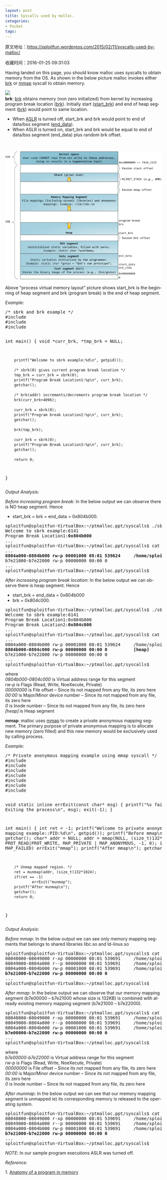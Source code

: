 ```yaml
---
layout: post
title: Syscalls used by malloc.
categories:
- Pocket
tags:
---
```

原文地址：https://sploitfun.wordpress.com/2015/02/11/syscalls-used-by-malloc/

收藏时间：2016-01-25 09:31:03

<div  lang="en">
<p nodeIndex="21">Having landed on this page, you should know malloc uses syscalls to obtain memory from the OS. As shown in the below picture malloc invokes either <a href="http://man7.org/linux/man-pages/man2/sbrk.2.html" target="_blank" nodeIndex="162">brk</a> or <a href="http://man7.org/linux/man-pages/man2/mmap.2.html" target="_blank" nodeIndex="163">mmap</a> syscall to obtain memory. <br nodeIndex="164"><div id="RIL_IMG_1" class="RIL_IMG"><img src="/media/posts_images/2016-01-25-889226996/1"/></div><strong nodeIndex="165">brk</strong>: <a href="http://lxr.free-electrons.com/source/mm/mmap.c?v=3.8#L252" target="_blank" nodeIndex="166">brk</a> obtains memory (non zero initialized) from kernel by increasing program break location (<a href="http://lxr.free-electrons.com/source/include/linux/mm_types.h?v=3.8#L365" target="_blank" nodeIndex="167">brk</a>). Initially start (<a href="http://lxr.free-electrons.com/source/include/linux/mm_types.h?v=3.8#L365" target="_blank" nodeIndex="168">start_brk</a>) and end of heap segment (<a href="http://lxr.free-electrons.com/source/include/linux/mm_types.h?v=3.8#L365" target="_blank" nodeIndex="169">brk</a>) would point to same location.</p>
<ul nodeIndex="23"><li nodeIndex="22">When <a href="http://en.wikipedia.org/wiki/Address_space_layout_randomization" target="_blank" nodeIndex="170">ASLR</a> is turned off, start_brk and brk would point to end of data/bss segment (<a href="http://lxr.free-electrons.com/source/include/linux/mm_types.h?v=3.8#L364" target="_blank" nodeIndex="171">end_data</a>).</li>
<li nodeIndex="24">When ASLR is turned on, start_brk and brk would be equal to end of data/bss segment (end_data) plus random brk offset.</li>
</ul><p nodeIndex="25">                        <div id="RIL_IMG_2" class="RIL_IMG"><img src="/media/posts_images/2016-01-25-889226996/2"/></div></p>
<p nodeIndex="26">Above “process virtual memory layout” picture shows start_brk is the beginning of heap segment and brk (program break) is the end of heap segment.</p>
<p nodeIndex="27"><span nodeIndex="174"><em nodeIndex="175">Example</em></span>:</p>
<pre nodeIndex="28">
/* sbrk and brk example */
#include <stdio.h>
#include <unistd.h>
#include <sys/types.h>

int main()
{
        void *curr_brk, *tmp_brk = NULL;

        printf("Welcome to sbrk example:%d\n", getpid());

        /* sbrk(0) gives current program break location */
        tmp_brk = curr_brk = sbrk(0);
        printf("Program Break Location1:%p\n", curr_brk);
        getchar();

        /* brk(addr) increments/decrements program break location */
        brk(curr_brk+4096);

        curr_brk = sbrk(0);
        printf("Program break Location2:%p\n", curr_brk);
        getchar();

        brk(tmp_brk);

        curr_brk = sbrk(0);
        printf("Program Break Location3:%p\n", curr_brk);
        getchar();

        return 0;
}
</pre>
<p nodeIndex="29"><span nodeIndex="176"><em nodeIndex="177">Output Analysis</em></span>:</p>
<p nodeIndex="30"><em nodeIndex="178"><span nodeIndex="179">Before increasing program break</span></em>: In the below output we can observe there is NO heap segment. Hence</p>
<ul nodeIndex="32"><li nodeIndex="31">start_brk = brk = end_data = 0x804b000.</li>
</ul><pre nodeIndex="33">
sploitfun@sploitfun-VirtualBox:~/ptmalloc.ppt/syscalls$ ./sbrk 
Welcome to sbrk example:6141
Program Break Location1:<strong nodeIndex="180">0x804b000</strong>
...
sploitfun@sploitfun-VirtualBox:~/ptmalloc.ppt/syscalls$ cat /proc/6141/maps
...
<strong nodeIndex="181">0804a000-0804b000 rw-p 00001000 08:01 539624     /home/sploitfun/ptmalloc.ppt/syscalls/sbrk
</strong>b7e21000-b7e22000 rw-p 00000000 00:00 0 
...
sploitfun@sploitfun-VirtualBox:~/ptmalloc.ppt/syscalls$
</pre>
<p nodeIndex="34"><em nodeIndex="182"><span nodeIndex="183">After increasing program break location</span></em>: In the below output we can observe there is heap segment. Hence</p>
<ul nodeIndex="36"><li nodeIndex="35">start_brk = end_data = 0x804b000</li>
<li nodeIndex="37">brk = 0x804c000.</li>
</ul><pre nodeIndex="38">
sploitfun@sploitfun-VirtualBox:~/ptmalloc.ppt/syscalls$ ./sbrk 
Welcome to sbrk example:6141
Program Break Location1:0x804b000
Program Break Location2:<strong nodeIndex="184">0x804c000</strong>
...
sploitfun@sploitfun-VirtualBox:~/ptmalloc.ppt/syscalls$ cat /proc/6141/maps
...
0804a000-0804b000 rw-p 00001000 08:01 539624     /home/sploitfun/ptmalloc.ppt/syscalls/sbrk
<strong nodeIndex="185">0804b000-0804c000 rw-p 00000000 00:00 0          [heap]
</strong>b7e21000-b7e22000 rw-p 00000000 00:00 0 
...
sploitfun@sploitfun-VirtualBox:~/ptmalloc.ppt/syscalls$
</pre>
<p nodeIndex="39">where <br nodeIndex="186"><em nodeIndex="187">0804b000-0804c000</em> is Virtual address range for this segment <br nodeIndex="188"><em nodeIndex="189">rw-p</em> is Flags (Read, Write, NoeXecute, Private) <br nodeIndex="190"><em nodeIndex="191">00000000</em> is File offset – Since its not mapped from any file, its zero here <br nodeIndex="192"><em nodeIndex="193">00:00</em> is Major/Minor device number – Since its not mapped from any file, its zero here <br nodeIndex="194"><em nodeIndex="195">0</em> is Inode number – Since its not mapped from any file, its zero here <br nodeIndex="196"><em nodeIndex="197">[heap]</em><strong nodeIndex="198"> </strong>is Heap segment</p>
<p nodeIndex="40"><strong nodeIndex="199">mmap</strong>: malloc uses <a href="http://lxr.free-electrons.com/source/mm/mmap.c?v=3.8#L1285" target="_blank" nodeIndex="200">mmap</a> to create a private anonymous mapping segment. The primary purpose of private anonymous mapping is to allocate new memory (zero filled) and this new memory would be exclusively used by calling process.</p>
<p nodeIndex="41"><span nodeIndex="201"><em nodeIndex="202">Example</em></span>:</p>
<pre nodeIndex="42">
/* Private anonymous mapping example using mmap syscall */
#include <stdio.h>
#include <sys/mman.h>
#include <sys/types.h>
#include <sys/stat.h>
#include <fcntl.h>
#include <unistd.h>
#include <stdlib.h>

void static inline errExit(const char* msg)
{
        printf("%s failed. Exiting the process\n", msg);
        exit(-1);
}

int main()
{
        int ret = -1;
        printf("Welcome to private anonymous mapping example::PID:%d\n", getpid());
        printf("Before mmap\n");
        getchar();
        char* addr = NULL;
        addr = mmap(NULL, (size_t)132*1024, PROT_READ|PROT_WRITE, MAP_PRIVATE | MAP_ANONYMOUS, -1, 0);
        if (addr == MAP_FAILED)
                errExit("mmap");
        printf("After mmap\n");
        getchar();

        /* Unmap mapped region. */
        ret = munmap(addr, (size_t)132*1024);
        if(ret == -1)
                errExit("munmap");
        printf("After munmap\n");
        getchar();
        return 0;
}
</pre>
<p nodeIndex="43"><span nodeIndex="203"><em nodeIndex="204">Output Analysis</em></span>:</p>
<p nodeIndex="44"><span nodeIndex="205"><em nodeIndex="206">Before mmap</em></span>: In the below output we can see only memory mapping segments that belongs to shared libraries libc.so and ld-linux.so</p>
<pre nodeIndex="45">
sploitfun@sploitfun-VirtualBox:~/ptmalloc.ppt/syscalls$ cat /proc/6067/maps
08048000-08049000 r-xp 00000000 08:01 539691     /home/sploitfun/ptmalloc.ppt/syscalls/mmap
08049000-0804a000 r--p 00000000 08:01 539691     /home/sploitfun/ptmalloc.ppt/syscalls/mmap
0804a000-0804b000 rw-p 00001000 08:01 539691     /home/sploitfun/ptmalloc.ppt/syscalls/mmap
<strong nodeIndex="207">b7e21000-b7e22000 rw-p 00000000 00:00 0 
</strong>...
sploitfun@sploitfun-VirtualBox:~/ptmalloc.ppt/syscalls$
</pre>
<p nodeIndex="46"><span nodeIndex="208"><em nodeIndex="209">After mmap</em></span>: In the below output we can observe that our memory mapping segment (b7e00000 – b7e21000 whose size is 132KB) is combined with already existing memory mapping segment (b7e21000 – b7e22000).</p>
<pre nodeIndex="47">
sploitfun@sploitfun-VirtualBox:~/ptmalloc.ppt/syscalls$ cat /proc/6067/maps
08048000-08049000 r-xp 00000000 08:01 539691     /home/sploitfun/ptmalloc.ppt/syscalls/mmap
08049000-0804a000 r--p 00000000 08:01 539691     /home/sploitfun/ptmalloc.ppt/syscalls/mmap
0804a000-0804b000 rw-p 00001000 08:01 539691     /home/sploitfun/ptmalloc.ppt/syscalls/mmap
<strong nodeIndex="210">b7e00000-b7e22000 rw-p 00000000 00:00 0 
</strong>...
sploitfun@sploitfun-VirtualBox:~/ptmalloc.ppt/syscalls$
</pre>
<p nodeIndex="48">where <br nodeIndex="211"><em nodeIndex="212">b7e00000-b7e22000</em> is Virtual address range for this segment <br nodeIndex="213"><em nodeIndex="214">rw-p</em> is Flags (Read, Write, NoeXecute, Private) <br nodeIndex="215"><em nodeIndex="216">00000000</em> is File offset – Since its not mapped from any file, its zero here <br nodeIndex="217"><em nodeIndex="218">00:00</em> is Major/Minor device number – Since its not mapped from any file, its zero here <br nodeIndex="219"><em nodeIndex="220">0</em> is Inode number – Since its not mapped from any file, its zero here</p>
<p nodeIndex="49"><span nodeIndex="221"><em nodeIndex="222">After munmap</em></span>: In the below output we can see that our memory mapping segment is unmapped ie) its corresponding memory is released to the operating system.</p>
<pre nodeIndex="50">
sploitfun@sploitfun-VirtualBox:~/ptmalloc.ppt/syscalls$ cat /proc/6067/maps
08048000-08049000 r-xp 00000000 08:01 539691     /home/sploitfun/ptmalloc.ppt/syscalls/mmap
08049000-0804a000 r--p 00000000 08:01 539691     /home/sploitfun/ptmalloc.ppt/syscalls/mmap
0804a000-0804b000 rw-p 00001000 08:01 539691     /home/sploitfun/ptmalloc.ppt/syscalls/mmap
<strong nodeIndex="223">b7e21000-b7e22000 rw-p 00000000 00:00 0 
</strong>...
sploitfun@sploitfun-VirtualBox:~/ptmalloc.ppt/syscalls$
</pre>
<p nodeIndex="51"><span nodeIndex="224"><em nodeIndex="225">NOTE</em></span>: In our sample program executions ASLR was turned off.</p>
<p nodeIndex="52"><span nodeIndex="226"><em nodeIndex="227">Reference</em></span>:</p>
<p nodeIndex="53">1. <a href="http://duartes.org/gustavo/blog/post/anatomy-of-a-program-in-memory/" target="_blank" nodeIndex="228">Anatomy of a program in memory</a></p>

</div>